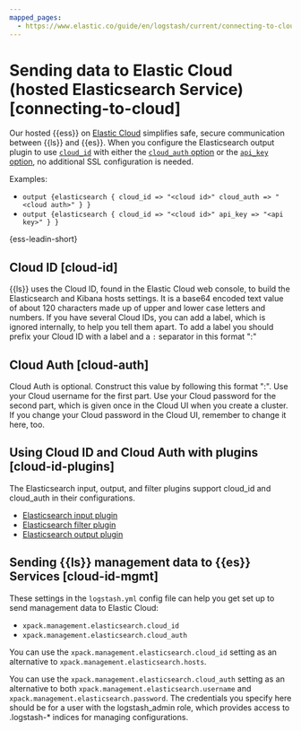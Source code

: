 ```yaml
---
mapped_pages:
  - https://www.elastic.co/guide/en/logstash/current/connecting-to-cloud.html
---
```


# Sending data to Elastic Cloud (hosted Elasticsearch Service) [connecting-to-cloud]

Our hosted {{ess}} on [Elastic Cloud](https://cloud.elastic.co/) simplifies safe, secure communication between {{ls}} and {{es}}. When you configure the Elasticsearch output plugin to use [`cloud_id`](logstash-docs-md://lsr/plugins-outputs-elasticsearch.md#plugins-outputs-elasticsearch-cloud_id) with either the [`cloud_auth` option](logstash-docs-md://lsr/plugins-outputs-elasticsearch.md#plugins-outputs-elasticsearch-cloud_auth) or the [`api_key` option](logstash-docs-md://lsr/plugins-outputs-elasticsearch.md#plugins-outputs-elasticsearch-api_key), no additional SSL configuration is needed.

Examples:

* `output {elasticsearch { cloud_id => "<cloud id>" cloud_auth => "<cloud auth>" } }`
* `output {elasticsearch { cloud_id => "<cloud id>" api_key => "<api key>" } }`

{ess-leadin-short}

## Cloud ID [cloud-id]

{{ls}} uses the Cloud ID, found in the Elastic Cloud web console, to build the Elasticsearch and Kibana hosts settings. It is a base64 encoded text value of about 120 characters made up of upper and lower case letters and numbers. If you have several Cloud IDs, you can add a label, which is ignored internally, to help you tell them apart. To add a label you should prefix your Cloud ID with a label and a `:` separator in this format "<label>:<cloud-id>"


## Cloud Auth [cloud-auth]

Cloud Auth is optional. Construct this value by following this format "<username>:<password>". Use your Cloud username for the first part. Use your Cloud password for the second part, which is given once in the Cloud UI when you create a cluster. If you change your Cloud password in the Cloud UI, remember to change it here, too.


## Using Cloud ID and Cloud Auth with plugins [cloud-id-plugins]

The Elasticsearch input, output, and filter plugins support cloud_id and cloud_auth in their configurations.

* [Elasticsearch input plugin](logstash-docs-md://lsr/plugins-inputs-elasticsearch.md#plugins-inputs-elasticsearch-cloud_id)
* [Elasticsearch filter plugin](logstash-docs-md://lsr/plugins-filters-elasticsearch.md#plugins-filters-elasticsearch-cloud_id)
* [Elasticsearch output plugin](logstash-docs-md://lsr/plugins-outputs-elasticsearch.md#plugins-outputs-elasticsearch-cloud_id)


## Sending {{ls}} management data to {{es}} Services [cloud-id-mgmt]

These settings in the `logstash.yml` config file can help you get set up to send management data to Elastic Cloud:

* `xpack.management.elasticsearch.cloud_id`
* `xpack.management.elasticsearch.cloud_auth`

You can use the `xpack.management.elasticsearch.cloud_id` setting as an alternative to `xpack.management.elasticsearch.hosts`.

You can use the `xpack.management.elasticsearch.cloud_auth` setting as an alternative to both `xpack.management.elasticsearch.username` and `xpack.management.elasticsearch.password`. The credentials you specify here should be for a user with the logstash_admin role, which provides access to .logstash-* indices for managing configurations.


